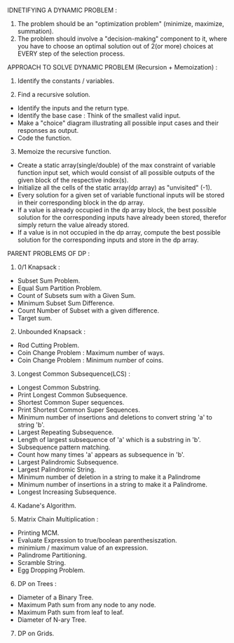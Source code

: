 
IDNETIFYING A DYNAMIC PROBLEM :

1. The problem should be an "optimization problem" (minimize, maximize, summation).
2. The problem should involve a "decision-making" component to it, where you have to choose
   an optimal solution out of 2(or more) choices at EVERY step of the selection process.

APPROACH TO SOLVE DYNAMIC PROBLEM (Recursion + Memoization) :

1. Identify the constants / variables.

2. Find a recursive solution.
  - Identify the inputs and the return type.
  - Identify the base case : Think of the smallest valid input.
  - Make a "choice" diagram illustrating all possible input cases and their responses as output.
  - Code the function.

3. Memoize the recursive function.
  - Create a static array(single/double) of the max constraint of variable function
    input set, which would
    consist of all possible outputs of the given block of the respective index(s).
  - Initialize all the cells of the static array(dp array) as "unvisited" (-1).
  - Every solution for a given set of variable functional inputs will be stored
    in their corresponding block in the dp array.
  - If a value is already occupied in the dp array block, the best possible solution
    for the corresponding inputs have
    already been stored, therefor simply return the value already stored.
  - If a value is in not occupied in the dp array, compute the best possible solution
    for the corresponding inputs and store in the dp array.

PARENT PROBLEMS OF DP :

1. 0/1 Knapsack :
  - Subset Sum Problem.
  - Equal Sum Partition Problem.
  - Count of Subsets sum with a Given Sum.
  - Minimum Subset Sum Difference.
  - Count Number of Subset with a given difference.
  - Target sum.

2. Unbounded Knapsack :
  - Rod Cutting Problem.
  - Coin Change Problem : Maximum number of ways.
  - Coin Change Problem : Minimum number of coins.

3. Longest Common Subsequence(LCS) :
  - Longest Common Substring.
  - Print Longest Common Subsequence.
  - Shortest Common Super sequences.
  - Print Shortest Common Super Sequences.
  - Minimum number of insertions and deletions to convert string 'a' to string 'b'.
  - Largest Repeating Subsequence.
  - Length of largest subsequence of 'a' which is a substring in 'b'.
  - Subsequence pattern matching.
  - Count how many times 'a' appears as subsequence in 'b'.
  - Largest Palindromic Subsequence.
  - Largest Palindromic String.
  - Minimum number of deletion in a string to make it a Palindrome
  - Minimum number of insertions in a string to make it a Palindrome.
  - Longest Increasing Subsequence.

4. Kadane's Algorithm.

5. Matrix Chain Multiplication :
  - Printing MCM.
  - Evaluate Expression to true/boolean parenthesiszation.
  - minimium / maximum value of an expression.
  - Palindrome Partitioning.
  - Scramble String.
  - Egg Dropping Problem.

6. DP on Trees :
  - Diameter of a Binary Tree.
  - Maximum Path sum from any node to any node.
  - Maximum Path sum from leaf to leaf.
  - Diameter of N-ary Tree.

7. DP on Grids.
